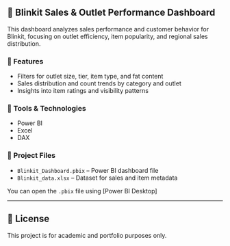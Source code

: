 ## 🛒 Blinkit Sales & Outlet Performance Dashboard

This dashboard analyzes sales performance and customer behavior for Blinkit, focusing on outlet efficiency, item popularity, and regional sales distribution.

### 🚀 Features
- Filters for outlet size, tier, item type, and fat content
- Sales distribution and count trends by category and outlet
- Insights into item ratings and visibility patterns

### 🧰 Tools & Technologies
- Power BI  
- Excel  
- DAX  

### 📎 Project Files
- `Blinkit_Dashboard.pbix` – Power BI dashboard file  
- `Blinkit_data.xlsx` – Dataset for sales and item metadata  

You can open the `.pbix` file using [Power BI Desktop]

---

## 📂 License
This project is for academic and portfolio purposes only.
